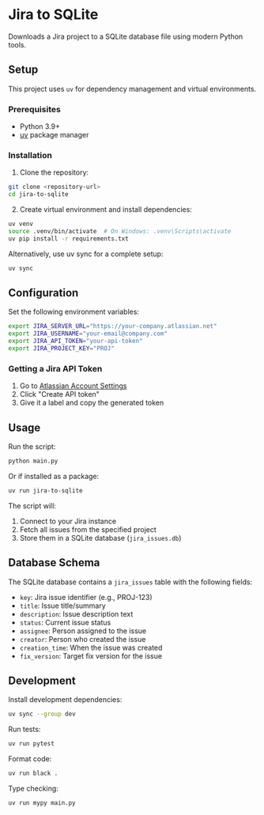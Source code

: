 # Jira to SQLite

Downloads a Jira project to a SQLite database file using modern Python tools.

## Setup

This project uses `uv` for dependency management and virtual environments.

### Prerequisites

- Python 3.9+
- [uv](https://github.com/astral-sh/uv) package manager

### Installation

1. Clone the repository:
```bash
git clone <repository-url>
cd jira-to-sqlite
```

2. Create virtual environment and install dependencies:
```bash
uv venv
source .venv/bin/activate  # On Windows: .venv\Scripts\activate
uv pip install -r requirements.txt
```

Alternatively, use uv sync for a complete setup:
```bash
uv sync
```

## Configuration

Set the following environment variables:

```bash
export JIRA_SERVER_URL="https://your-company.atlassian.net"
export JIRA_USERNAME="your-email@company.com"
export JIRA_API_TOKEN="your-api-token"
export JIRA_PROJECT_KEY="PROJ"
```

### Getting a Jira API Token

1. Go to [Atlassian Account Settings](https://id.atlassian.com/manage-profile/security/api-tokens)
2. Click "Create API token"
3. Give it a label and copy the generated token

## Usage

Run the script:
```bash
python main.py
```

Or if installed as a package:
```bash
uv run jira-to-sqlite
```

The script will:
1. Connect to your Jira instance
2. Fetch all issues from the specified project
3. Store them in a SQLite database (`jira_issues.db`)

## Database Schema

The SQLite database contains a `jira_issues` table with the following fields:

- `key`: Jira issue identifier (e.g., PROJ-123)
- `title`: Issue title/summary
- `description`: Issue description text
- `status`: Current issue status
- `assignee`: Person assigned to the issue
- `creator`: Person who created the issue
- `creation_time`: When the issue was created
- `fix_version`: Target fix version for the issue

## Development

Install development dependencies:
```bash
uv sync --group dev
```

Run tests:
```bash
uv run pytest
```

Format code:
```bash
uv run black .
```

Type checking:
```bash
uv run mypy main.py
```
